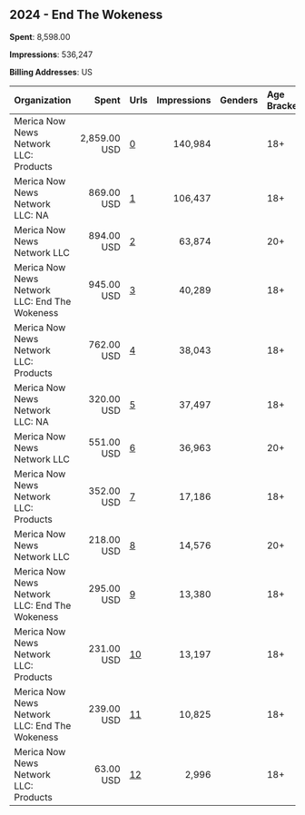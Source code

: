 ## 2024 - End The Wokeness 
**Spent**: 8,598.00

**Impressions**: 536,247

**Billing Addresses**: US

|Organization|Spent|Urls|Impressions|Genders|Age Brackets|Country Codes|
|:---|---:|:---|---:|:---|:---|:---|
|Merica Now News Network LLC: Products|2,859.00 USD|[0](https://www.snap.com/political-ads/asset/0a25d58a82edebeaf263cb2678c9388c8c92a1e5bc6cab5d4a9b00897345a54d?mediaType=MOV)|140,984||18+|united states|
|Merica Now News Network LLC: NA|869.00 USD|[1](https://www.snap.com/political-ads/asset/6ee1e0c95746bdb421200937fb88c1653d2720716ec3ed4ddf2504785a3ff5ab?mediaType=MOV)|106,437||18+|united states|
|Merica Now News Network LLC|894.00 USD|[2](https://www.snap.com/political-ads/asset/2c2775b8161c4caae8add938b486ed0f75589824219069d0d61cecbc7423cfb8?mediaType=MOV)|63,874||20+|united states|
|Merica Now News Network LLC: End The Wokeness|945.00 USD|[3](https://www.snap.com/political-ads/asset/18e86f02af399acc91572dfec4a648de2d64199dcc67d0f84183fd7c31a865a8?mediaType=MOV)|40,289||18+|united states|
|Merica Now News Network LLC: Products|762.00 USD|[4](https://www.snap.com/political-ads/asset/494678a69f0330bf2c31763c695e2d496e16d0f1aa260fe5e92c6dc0825772b7?mediaType=MOV)|38,043||18+|united states|
|Merica Now News Network LLC: NA|320.00 USD|[5](https://www.snap.com/political-ads/asset/e4f9ad59a4f1bf4a3c0b299cbce7f9c02ece1a7bc0b28d9d7461ef760dc50c01?mediaType=MOV)|37,497||18+|united states|
|Merica Now News Network LLC|551.00 USD|[6](https://www.snap.com/political-ads/asset/b75880843bf7ae47b4c496e5f367577a8dbd532945f9bc09f0f535adcc8d7bd8?mediaType=jpeg)|36,963||20+|united states|
|Merica Now News Network LLC: Products|352.00 USD|[7](https://www.snap.com/political-ads/asset/d9ecff7907ce891913f65de17d417a5b5ff13763fca1392380c943d7db596de4?mediaType=MP4)|17,186||18+|united states|
|Merica Now News Network LLC|218.00 USD|[8](https://www.snap.com/political-ads/asset/1d833cc11f455fc4d01aed22cea44e7360b11dc366c75ffea6f4ad699d6878bc?mediaType=MOV)|14,576||20+|united states|
|Merica Now News Network LLC: End The Wokeness|295.00 USD|[9](https://www.snap.com/political-ads/asset/52f3943a97c92e8b2b0320a1f6ce9c0216e3ff6dd14ee280e28bf44f1e532b3c?mediaType=mp4)|13,380||18+|united states|
|Merica Now News Network LLC: Products|231.00 USD|[10](https://www.snap.com/political-ads/asset/207bb95bc30ea7e6dd23fbfbb77798e8cd14d284d2c7928159dd50f5ab2b2f2b?mediaType=mp4)|13,197||18+|united states|
|Merica Now News Network LLC: End The Wokeness|239.00 USD|[11](https://www.snap.com/political-ads/asset/9e8b04830703cca0281a1bcdb9100836318e48e7c9fbfe5ba7b6bffe8bb8335a?mediaType=MOV)|10,825||18+|united states|
|Merica Now News Network LLC: Products|63.00 USD|[12](https://www.snap.com/political-ads/asset/e2298b3e07ed43eb2ea8cb2c7d7772d1e6a980bd5bc34a78685aaeb60cf0ed4b?mediaType=MOV)|2,996||18+|united states|
